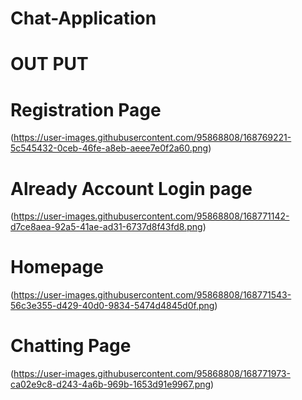 # Chat-Application

# OUT PUT
# Registration Page
(https://user-images.githubusercontent.com/95868808/168769221-5c545432-0ceb-46fe-a8eb-aeee7e0f2a60.png)

# Already Account Login page
(https://user-images.githubusercontent.com/95868808/168771142-d7ce8aea-92a5-41ae-ad31-6737d8f43fd8.png)

# Homepage
(https://user-images.githubusercontent.com/95868808/168771543-56c3e355-d429-40d0-9834-5474d4845d0f.png)

# Chatting Page
(https://user-images.githubusercontent.com/95868808/168771973-ca02e9c8-d243-4a6b-969b-1653d91e9967.png)



